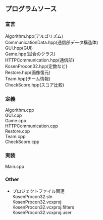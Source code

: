 ## プログラムソース
### 宣言
Algorithm.hpp(アルゴリズム)  
CommunicationData.hpp(通信部データ構造体)  
GUI.hpp(GUI)  
Game.hpp(試合のクラス)  
HTTPCommunication.hpp(通信部)  
KosenProcon32.hpp(定数など)  
Restore.hpp(画像復元)  
Team.hpp(チーム情報)  
CheckScore.hpp(スコア比較)    

### 定義
Algorithm.cpp  
GUI.cpp  
Game.cpp  
HTTPCommunication.cpp  
Restore.cpp  
Team.cpp  
CheckScore.cpp  

### 実装
Main.cpp  

### Other
* プロジェクトファイル関連  
KosenProcon32.sln  
KosenProcon32.vcxproj  
KosenProcon32.vcxproj.filters  
KosenProcon32.vcxproj.user  
